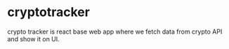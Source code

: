 # cryptotracker
crypto tracker is react base web app where we fetch data from crypto API and show it on UI.
